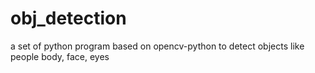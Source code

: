 # obj_detection
a set of python program based on opencv-python to detect objects like people body, face, eyes
